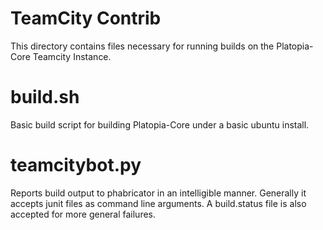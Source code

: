 # TeamCity Contrib

This directory contains files necessary for running builds on the Platopia-Core Teamcity Instance.

# build.sh

Basic build script for building Platopia-Core under a basic ubuntu install.

# teamcitybot.py

Reports build output to phabricator in an intelligible manner.  Generally it accepts junit files as command line arguments.  A build.status file is also accepted for more general failures.
